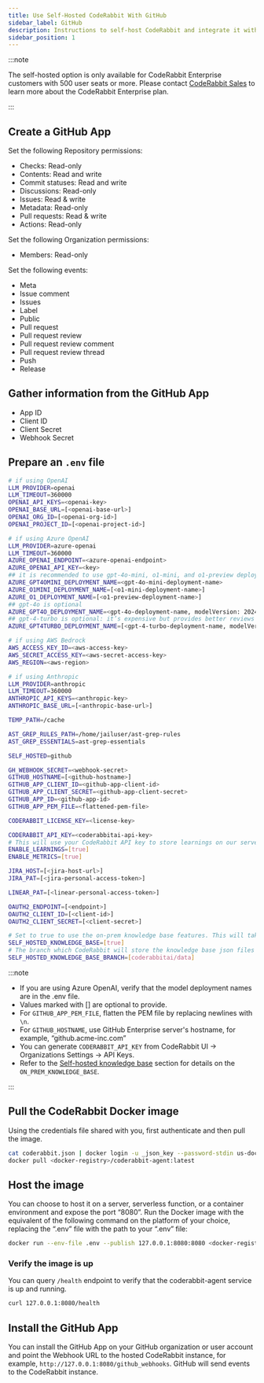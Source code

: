 ```yaml
---
title: Use Self-Hosted CodeRabbit With GitHub
sidebar_label: GitHub
description: Instructions to self-host CodeRabbit and integrate it with GitHub.
sidebar_position: 1
---
```


:::note

The self-hosted option is only available for CodeRabbit Enterprise customers with 500 user seats or more. Please contact [CodeRabbit Sales](mailto:sales@coderabbit.ai) to learn more about the CodeRabbit Enterprise plan.

:::

## Create a GitHub App

Set the following Repository permissions:

- Checks: Read-only
- Contents: Read and write
- Commit statuses: Read and write
- Discussions: Read-only
- Issues: Read & write
- Metadata: Read-only
- Pull requests: Read & write
- Actions: Read-only

Set the following Organization permissions:

- Members: Read-only

Set the following events:

- Meta
- Issue comment
- Issues
- Label
- Public
- Pull request
- Pull request review
- Pull request review comment
- Pull request review thread
- Push
- Release

## Gather information from the GitHub App

- App ID
- Client ID
- Client Secret
- Webhook Secret

## Prepare an `.env` file

```bash
# if using OpenAI
LLM_PROVIDER=openai
LLM_TIMEOUT=360000
OPENAI_API_KEYS=<openai-key>
OPENAI_BASE_URL=[<openai-base-url>]
OPENAI_ORG_ID=[<openai-org-id>]
OPENAI_PROJECT_ID=[<openai-project-id>]

# if using Azure OpenAI
LLM_PROVIDER=azure-openai
LLM_TIMEOUT=360000
AZURE_OPENAI_ENDPOINT=<azure-openai-endpoint>
AZURE_OPENAI_API_KEY=<key>
## it is recommended to use gpt-4o-mini, o1-mini, and o1-preview deployments
AZURE_GPT4OMINI_DEPLOYMENT_NAME=<gpt-4o-mini-deployment-name>
AZURE_O1MINI_DEPLOYMENT_NAME=[<o1-mini-deployment-name>]
AZURE_O1_DEPLOYMENT_NAME=[<o1-preview-deployment-name>]
## gpt-4o is optional
AZURE_GPT4O_DEPLOYMENT_NAME=<gpt-4o-deployment-name, modelVersion: 2024-08-06>
## gpt-4-turbo is optional: it’s expensive but provides better reviews than gpt-4o
AZURE_GPT4TURBO_DEPLOYMENT_NAME=[<gpt-4-turbo-deployment-name, modelVersion: turbo-2024-04-09>]

# if using AWS Bedrock
AWS_ACCESS_KEY_ID=<aws-access-key>
AWS_SECRET_ACCESS_KEY=<aws-secret-access-key>
AWS_REGION=<aws-region>

# if using Anthropic
LLM_PROVIDER=anthropic
LLM_TIMEOUT=360000
ANTHROPIC_API_KEYS=<anthropic-key>
ANTHROPIC_BASE_URL=[<anthropic-base-url>]

TEMP_PATH=/cache

AST_GREP_RULES_PATH=/home/jailuser/ast-grep-rules
AST_GREP_ESSENTIALS=ast-grep-essentials

SELF_HOSTED=github

GH_WEBHOOK_SECRET=<webhook-secret>
GITHUB_HOSTNAME=[<github-hostname>]
GITHUB_APP_CLIENT_ID=<github-app-client-id>
GITHUB_APP_CLIENT_SECRET=<github-app-client-secret>
GITHUB_APP_ID=<github-app-id>
GITHUB_APP_PEM_FILE=<flattened-pem-file>

CODERABBIT_LICENSE_KEY=<license-key>

CODERABBIT_API_KEY=<coderabbitai-api-key>
# This will use your CodeRabbit API key to store learnings on our servers.
ENABLE_LEARNINGS=[true]
ENABLE_METRICS=[true]

JIRA_HOST=[<jira-host-url>]
JIRA_PAT=[<jira-personal-access-token>]

LINEAR_PAT=[<linear-personal-access-token>]

OAUTH2_ENDPOINT=[<endpoint>]
OAUTH2_CLIENT_ID=[<client-id>]
OAUTH2_CLIENT_SECRET=[<client-secret>]

# Set to true to use the on-prem knowledge base features. This will take precedence over the ENABLE_LEARNINGS flag above.
SELF_HOSTED_KNOWLEDGE_BASE=[true]
# The branch which CodeRabbit will store the knowledge base json files in.
SELF_HOSTED_KNOWLEDGE_BASE_BRANCH=[coderabbitai/data]
```

:::note

- If you are using Azure OpenAI, verify that the model deployment names are in the .env file.
- Values marked with [] are optional to provide.
- For `GITHUB_APP_PEM_FILE`, flatten the PEM file by replacing newlines with `\n`.
- For `GITHUB_HOSTNAME`, use GitHub Enterprise server's hostname, for example, “github.acme-inc.com”
- You can generate `CODERABBIT_API_KEY` from CodeRabbit UI -> Organizations Settings -> API Keys.
- Refer to the [Self-hosted knowledge base](/integrations/knowledge-base#self-hosted) section for details on the `ON_PREM_KNOWLEDGE_BASE`.

:::

## Pull the CodeRabbit Docker image

Using the credentials file shared with you, first authenticate and then pull the image.

```bash
cat coderabbit.json | docker login -u _json_key --password-stdin us-docker.pkg.dev
docker pull <docker-registry>/coderabbit-agent:latest
```

## Host the image

You can choose to host it on a server, serverless function, or a container environment and expose the port “8080”. Run the Docker image with the equivalent of the following command on the platform of your choice, replacing the “.env” file with the path to your “.env” file:

```bash
docker run --env-file .env --publish 127.0.0.1:8080:8080 <docker-registry>/coderabbit-agent:latest
```

### Verify the image is up

You can query `/health` endpoint to verify that the coderabbit-agent service is up and running.

```bash
curl 127.0.0.1:8080/health
```

## Install the GitHub App

You can install the GitHub App on your GitHub organization or user account and point the Webhook URL to the hosted CodeRabbit instance, for example, `http://127.0.0.1:8080/github_webhooks`. GitHub will send events to the CodeRabbit instance.
